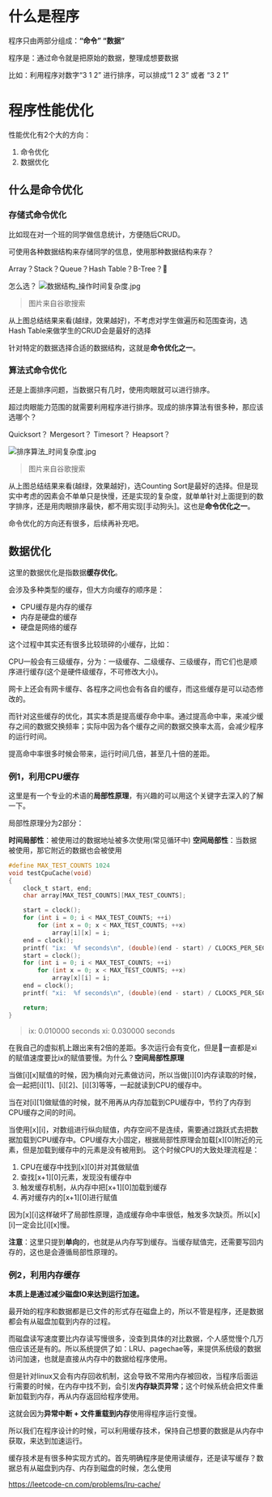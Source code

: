 # 什么是程序
程序只由两部分组成：**“命令” “数据”**

程序是：通过命令就是把原始的数据，整理成想要数据

比如：利用程序对数字“3 1 2” 进行排序，可以排成“1 2 3” 或者 “3 2 1”

# 程序性能优化
性能优化有2个大的方向：
1. 命令优化
2. 数据优化

## 什么是命令优化
### 存储式命令优化
比如现在对一个班的同学做信息统计，方便随后CRUD。

可使用各种数据结构来存储同学的信息，使用那种数据结构来存？

Array？Stack？Queue？Hash Table？B-Tree？

怎么选？
![数据结构_操作时间复杂度.jpg](0)
> 图片来自谷歌搜索

从上图总结结果来看(越绿，效果越好)，不考虑对学生做遍历和范围查询，选Hash Table来做学生的CRUD会是最好的选择

针对特定的数据选择合适的数据结构，这就是**命令优化之一**。

### 算法式命令优化
还是上面排序问题，当数据只有几时，使用肉眼就可以进行排序。

超过肉眼能力范围的就需要利用程序进行排序。现成的排序算法有很多种，那应该选哪个？

Quicksort？ Mergesort？ Timesort？ Heapsort？

![排序算法_时间复杂度.jpg](1)
> 图片来自谷歌搜索

从上图总结结果来看(越绿，效果越好)，选Counting Sort是最好的选择。但是现实中考虑的因素会不单单只是快慢，还是实现的复杂度，就单单针对上面提到的数字排序，还是用肉眼排序最快，都不用实现[手动狗头]。这也是**命令优化之一**。

命令优化的方向还有很多，后续再补充吧。

## 数据优化

这里的数据优化是指数据**缓存优化**。

会涉及多种类型的缓存，但大方向缓存的顺序是：

- CPU缓存是内存的缓存
- 内存是硬盘的缓存
- 硬盘是网络的缓存

这个过程中其实还有很多比较琐碎的小缓存，比如：

CPU一般会有三级缓存，分为：一级缓存、二级缓存、三级缓存，而它们也是顺序进行缓存(这个是硬件级缓存，不可修改大小)。

网卡上还会有网卡缓存、各程序之间也会有各自的缓存，而这些缓存是可以动态修改的。

而针对这些缓存的优化，其实本质是提高缓存命中率。通过提高命中率，来减少缓存之间的数据交换频率；实际中因为各个缓存之间的数据交换率太高，会减少程序的运行时间。

提高命中率很多时候会带来，运行时间几倍，甚至几十倍的差距。

### 例1，利用CPU缓存

这里是有一个专业的术语的**局部性原理**，有兴趣的可以用这个关键字去深入的了解一下。

局部性原理分为2部分：

**时间局部性**：被使用过的数据地址被多次使用(常见循环中)
**空间局部性**：当数据被使用，那它附近的数据也会被使用

``` c
#define MAX_TEST_COUNTS 1024
void testCpuCache(void)
{
    clock_t start, end;
    char array[MAX_TEST_COUNTS][MAX_TEST_COUNTS];

    start = clock();
    for (int i = 0; i < MAX_TEST_COUNTS; ++i)
        for (int x = 0; x < MAX_TEST_COUNTS; ++x)
            array[i][x] = i;
    end = clock();
    printf( "ix:  %f seconds\n", (double)(end - start) / CLOCKS_PER_SEC);
    start = clock();
    for (int i = 0; i < MAX_TEST_COUNTS; ++i)
        for (int x = 0; x < MAX_TEST_COUNTS; ++x)
            array[x][i] = i;
    end = clock();
    printf( "xi:  %f seconds\n", (double)(end - start) / CLOCKS_PER_SEC);

    return;
}
```
> ix:  0.010000 seconds
xi:  0.030000 seconds

在我自己的虚拟机上跟出来有2倍的差距。多次运行会有变化，但是一直都是xi的赋值速度要比ix的赋值要慢。为什么？**空间局部性原理**

当做[i][x]赋值的时候，因为横向对元素做访问，所以当做[i][0]内存读取的时候，会一起把[i][1]、[i][2]、[i][3]等等，一起就读到CPU的缓存中。

当在对[i][1]做赋值的时候，就不用再从内存加载到CPU缓存中，节约了内存到CPU缓存之间的时间。


当使用[x][i]，对数组进行纵向赋值，内存空间不是连续，需要通过跳跃式去把数据加载到CPU缓存中。CPU缓存大小固定，根据局部性原理会加载[x][0]附近的元素，但是加载到缓存中的元素是没有被用到。
这个时候CPU的大致处理流程是：
1. CPU在缓存中找到[x][0]并对其做赋值
2. 查找[x+1][0]元素，发现没有缓存中
3. 触发缓存机制，从内存中把[x+1][0]加载到缓存
4. 再对缓存内的[x+1][0]进行赋值

因为[x][i]这样破坏了局部性原理，造成缓存命中率很低，触发多次缺页。所以[x][i]一定会比[i][x]慢。

**注意**：这里只提到**单向**的，也就是从内存写到缓存。当缓存赋值完，还需要写回内存的，这也是会遵循局部性原理的。

### 例2，利用内存缓存

**本质上是通过减少磁盘IO来达到运行加速。**

最开始的程序和数据都是已文件的形式存在磁盘上的，所以不管是程序，还是数据都会有从磁盘加载到内存的过程。

而磁盘读写速度要比内存读写慢很多，没查到具体的对比数据，个人感觉慢个几万倍应该还是有的。所以系统提供了如：LRU、pagechae等，来提供系统级的数据访问加速，也就是直接从内存中的数据给程序使用。

但是针对linux又会有内存回收机制，这会导致不常用内存被回收，当程序后面运行需要的时候，在内存中找不到，会引发**内存缺页异常**；这个时候系统会把文件重新加载到内存，再从内存返回给程序使用。

这就会因为**异常中断 + 文件重载到内存**使用得程序运行变慢。

所以我们在程序设计的时候，可以利用缓存技术，保持自己想要的数据是从内存中获取，来达到加速运行。

缓存技术是有很多种实现方式的。首先明确程序是使用读缓存，还是读写缓存？数据总有从磁盘到内存、内存到磁盘的时候，怎么使用

https://leetcode-cn.com/problems/lru-cache/











